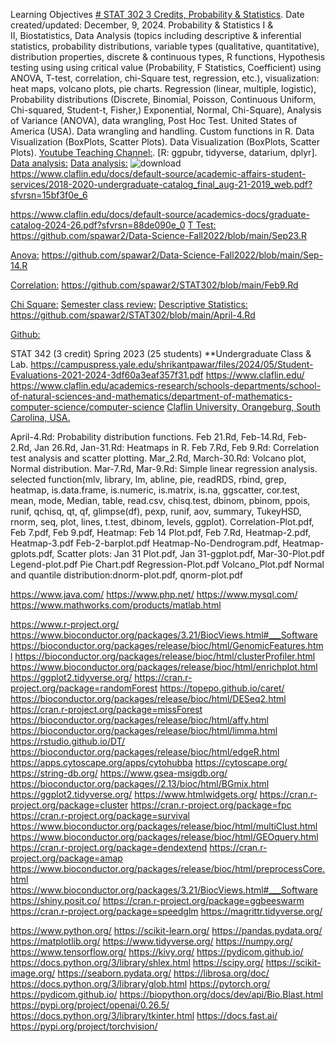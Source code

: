 Learning Objectives [# STAT 302 3 Credits, Probability & Statistics](https://pawar1550.wixsite.com/claflin-courses/copy-of-stat341-1). Date created/updated: December, 9, 2024.
Probability & Statistics I & II, Biostatistics, Data Analysis (topics including descriptive & inferential statistics, probability distributions, variable types (qualitative, quantitative), distribution properties, discrete & continuous types, R functions, Hypothesis testing using using critical value (Probability, F Statistics, Coefficient) using ANOVA, T-test, correlation, chi-Square test, regression, etc.), visualization: heat maps, volcano plots, pie charts. Regression (linear, multiple, logistic), Probability distributions (Discrete, Binomial, Poisson, Continuous Uniform, Chi-squared, Student-t, Fisher,)  Exponential, Normal, Chi-Square), Analysis of Variance (ANOVA), data wrangling, Post Hoc Test. United States of America (USA). Data wrangling and handling. Custom functions in R. Data Visualization (BoxPlots, Scatter Plots). Data Visualization (BoxPlots, Scatter Plots).
[Youtube Teaching Channel:](https://www.youtube.com/playlist?list=PLKka-JHtsz80sJ_uQ8wZ4cnLNB9yRJNoV).
[R: ggpubr, tidyverse, datarium, dplyr].
[Data analysis:](https://youtu.be/WIvehDeVRak)
[Data analysis:](https://youtu.be/dhIjTt26YKQ)
![download](https://github.com/user-attachments/assets/750826db-cf38-4697-bfbb-36826e570e04)
https://www.claflin.edu/docs/default-source/academic-affairs-student-services/2018-2020-undergraduate-catalog_final_aug-21-2019_web.pdf?sfvrsn=15bf3f0e_6

https://www.claflin.edu/docs/default-source/academics-docs/graduate-catalog-2024-26.pdf?sfvrsn=88de090e_0
[T Test:](https://youtu.be/sIpMsN90Dt8)
https://github.com/spawar2/Data-Science-Fall2022/blob/main/Sep23.R

[Anova:](https://youtu.be/Z-S4CfsRHA0)
https://github.com/spawar2/Data-Science-Fall2022/blob/main/Sep-14.R

[Correlation:](https://youtu.be/yndToTyudUQ)
https://github.com/spawar2/STAT302/blob/main/Feb9.Rd

[Chi Square:](https://youtu.be/dgehxC9tJVc)
[Semester class review:](https://youtu.be/Pju8ecWWRAw)
[Descriptive Statistics:](https://youtu.be/09SCdQPVShU)
https://github.com/spawar2/STAT302/blob/main/April-4.Rd

[Github:](https://github.com/spawar2/STAT302)

STAT 342 (3 credit) Spring 2023 (25 students) **Undergraduate Class & Lab. https://campuspress.yale.edu/shrikantpawar/files/2024/05/Student-Evaluations-2021-2024-3df60a3eaf357f31.pdf
https://www.claflin.edu/ https://www.claflin.edu/academics-research/schools-departments/school-of-natural-sciences-and-mathematics/department-of-mathematics-computer-science/computer-science
[Claflin University, Orangeburg, South Carolina, USA.](https://www.claflin.edu/docs/default-source/academic-affairs-student-services/2018-2020-undergraduate-catalog_final_aug-21-2019_web.pdf?sfvrsn=15bf3f0e_6)

April-4.Rd: Probability distribution functions.
Feb 21.Rd, Feb-14.Rd, Feb-2.Rd, Jan 26.Rd, Jan-31.Rd: Heatmaps in R.
Feb 7.Rd, Feb 9.Rd: Correlation test analysis and scatter plotting.
Mar_2.Rd, March-30.Rd: Volcano plot, Normal distribution.
Mar-7.Rd, Mar-9.Rd: Simple linear regression analysis.
selected function(mlv, library, lm, abline, pie, readRDS, rbind, grep, heatmap, is.data.frame, is.numeric, is.matrix, is.na, ggscatter, cor.test, mean, mode, Median, table, read.csv, chisq.test, dbinom, pbinom, ppois, runif, qchisq, qt, qf, glimpse(df), pexp, runif, aov, summary, TukeyHSD, rnorm, seq, plot, lines, t.test, dbinom, levels, ggplot).
Correlation-Plot.pdf, Feb 7.pdf, Feb 9.pdf, 
Heatmap: Feb 14 Plot.pdf, Feb 7.Rd, Heatmap-2.pdf, Heatmap-3.pdf
Feb-2-barplot.pdf
Heatmap-No-Dendrogram.pdf, Heatmap-gplots.pdf, 
Scatter plots: Jan 31 Plot.pdf, Jan 31-ggplot.pdf, Mar-30-Plot.pdf
Legend-plot.pdf
Pie Chart.pdf
Regression-Plot.pdf
Volcano_Plot.pdf
Normal and quantile distribution:dnorm-plot.pdf, qnorm-plot.pdf

https://www.java.com/
https://www.php.net/
https://www.mysql.com/
https://www.mathworks.com/products/matlab.html

https://www.r-project.org/
https://www.bioconductor.org/packages/3.21/BiocViews.html#___Software
https://bioconductor.org/packages/release/bioc/html/GenomicFeatures.html
https://bioconductor.org/packages/release/bioc/html/clusterProfiler.html
https://www.bioconductor.org/packages/release/bioc/html/enrichplot.html
https://ggplot2.tidyverse.org/
https://cran.r-project.org/package=randomForest
https://topepo.github.io/caret/
https://bioconductor.org/packages/release/bioc/html/DESeq2.html
https://cran.r-project.org/package=missForest
https://bioconductor.org/packages/release/bioc/html/affy.html
https://bioconductor.org/packages/release/bioc/html/limma.html
https://rstudio.github.io/DT/
https://bioconductor.org/packages/release/bioc/html/edgeR.html
https://apps.cytoscape.org/apps/cytohubba
https://cytoscape.org/
https://string-db.org/
https://www.gsea-msigdb.org/
https://bioconductor.org/packages//2.13/bioc/html/BGmix.html
https://ggplot2.tidyverse.org/
https://www.htmlwidgets.org/
https://cran.r-project.org/package=cluster
https://cran.r-project.org/package=fpc
https://cran.r-project.org/package=survival
https://www.bioconductor.org/packages/release/bioc/html/multiClust.html
https://www.bioconductor.org/packages/release/bioc/html/GEOquery.html
https://cran.r-project.org/package=dendextend
https://cran.r-project.org/package=amap
https://www.bioconductor.org/packages/release/bioc/html/preprocessCore.html
https://www.bioconductor.org/packages/3.21/BiocViews.html#___Software
https://shiny.posit.co/
https://cran.r-project.org/package=ggbeeswarm
https://cran.r-project.org/package=speedglm
https://magrittr.tidyverse.org/

https://www.python.org/
https://scikit-learn.org/
https://pandas.pydata.org/
https://matplotlib.org/
https://www.tidyverse.org/
https://numpy.org/
https://www.tensorflow.org/
https://kivy.org/
https://pydicom.github.io/
https://docs.python.org/3/library/shlex.html
https://scipy.org/
https://scikit-image.org/
https://seaborn.pydata.org/
https://librosa.org/doc/
https://docs.python.org/3/library/glob.html
https://pytorch.org/
https://pydicom.github.io/
https://biopython.org/docs/dev/api/Bio.Blast.html
https://pypi.org/project/openai/0.26.5/
https://docs.python.org/3/library/tkinter.html
https://docs.fast.ai/
https://pypi.org/project/torchvision/

